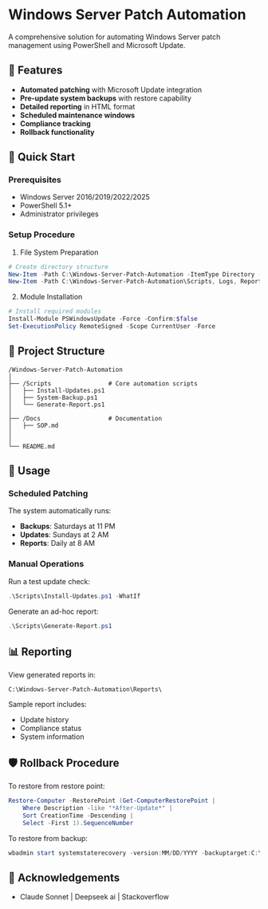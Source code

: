 # Windows Server Patch Automation

A comprehensive solution for automating Windows Server patch management using PowerShell and Microsoft Update.

## 📌 Features

- **Automated patching** with Microsoft Update integration
- **Pre-update system backups** with restore capability
- **Detailed reporting** in HTML format
- **Scheduled maintenance windows**
- **Compliance tracking**
- **Rollback functionality**

## 🚀 Quick Start

### Prerequisites
- Windows Server 2016/2019/2022/2025
- PowerShell 5.1+
- Administrator privileges

### Setup Procedure
1. File System Preparation
```powershell
# Create directory structure
New-Item -Path C:\Windows-Server-Patch-Automation -ItemType Directory -Force
New-Item -Path C:\Windows-Server-Patch-Automation\Scripts, Logs, Reports, Backups -ItemType Directory -Force
```

2. Module Installation
```powershell
# Install required modules
Install-Module PSWindowsUpdate -Force -Confirm:$false
Set-ExecutionPolicy RemoteSigned -Scope CurrentUser -Force
```

## 📂 Project Structure
```
/Windows-Server-Patch-Automation
│
├── /Scripts                # Core automation scripts
│   ├── Install-Updates.ps1
│   ├── System-Backup.ps1
│   └── Generate-Report.ps1
│
├── /Docs                   # Documentation
│   ├── SOP.md
│   
│
└── README.md               
```

## 🔧 Usage

### Scheduled Patching
The system automatically runs:
- **Backups**: Saturdays at 11 PM
- **Updates**: Sundays at 2 AM
- **Reports**: Daily at 8 AM

### Manual Operations
Run a test update check:
```powershell
.\Scripts\Install-Updates.ps1 -WhatIf
```

Generate an ad-hoc report:
```powershell
.\Scripts\Generate-Report.ps1
```

## 📊 Reporting
View generated reports in:
```
C:\Windows-Server-Patch-Automation\Reports\
```
Sample report includes:
- Update history
- Compliance status
- System information

## 🛡️ Rollback Procedure
To restore from restore point:
```powershell
Restore-Computer -RestorePoint (Get-ComputerRestorePoint | 
    Where Description -like "*After-Update*" | 
    Sort CreationTime -Descending | 
    Select -First 1).SequenceNumber
```

To restore from backup:
```powershell
wbadmin start systemstaterecovery -version:MM/DD/YYYY -backuptarget:C:\Windows-Server-Patch-Automation\Backups
```

## 🤝 Acknowledgements

- Claude Sonnet | Deepseek ai | Stackoverflow